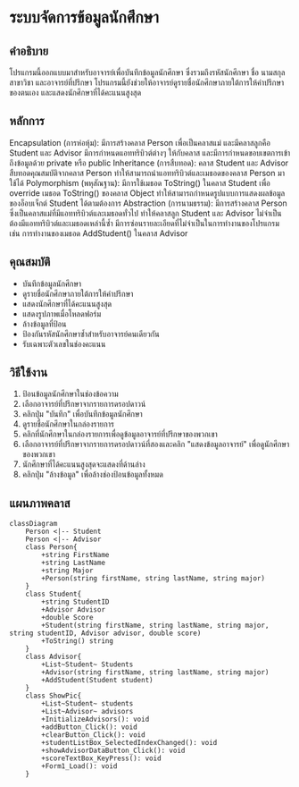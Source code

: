 # ระบบจัดการข้อมูลนักศึกษา

## คำอธิบาย

โปรแกรมนี้ออกแบบมาสำหรับอาจารย์เพื่อบันทึกข้อมูลนักศึกษา ซึ่งรวมถึงรหัสนักศึกษา ชื่อ นามสกุล สาขาวิชา และอาจารย์ที่ปรึกษา โปรแกรมนี้ยังช่วยให้อาจารย์ดูรายชื่อนักศึกษาภายใต้การให้คำปรึกษาของตนเอง และแสดงนักศึกษาที่ได้คะแนนสูงสุด

## หลักการ
Encapsulation (การห่อหุ้ม): มีการสร้างคลาส Person เพื่อเป็นคลาสแม่ และมีคลาสลูกคือ Student และ Advisor มีการกำหนดแอททริบิวต์ต่างๆ ให้กับคลาส และมีการกำหนดขอบเขตการเข้าถึงข้อมูลด้วย private หรือ public
Inheritance (การสืบทอด): คลาส Student และ Advisor สืบทอดคุณสมบัติจากคลาส Person ทำให้สามารถนำแอททริบิวต์และเมธอดของคลาส Person มาใช้ได้
Polymorphism (พหุสัณฐาน): มีการใช้เมธอด ToString() ในคลาส Student เพื่อ override เมธอด ToString() ของคลาส Object ทำให้สามารถกำหนดรูปแบบการแสดงผลข้อมูลของอ็อบเจ็กต์ Student ได้ตามต้องการ
Abstraction (การนามธรรม): มีการสร้างคลาส Person ซึ่งเป็นคลาสแม่ที่มีแอททริบิวต์และเมธอดทั่วไป ทำให้คลาสลูก Student และ Advisor ไม่จำเป็นต้องมีแอททริบิวต์และเมธอดเหล่านี้ซ้ำ มีการซ่อนรายละเอียดที่ไม่จำเป็นในการทำงานของโปรแกรม เช่น การทำงานของเมธอด AddStudent() ในคลาส Advisor


## คุณสมบัติ

* บันทึกข้อมูลนักศึกษา
* ดูรายชื่อนักศึกษาภายใต้การให้คำปรึกษา
* แสดงนักศึกษาที่ได้คะแนนสูงสุด
* แสดงรูปภาพเมื่อโหลดฟอร์ม
* ล้างข้อมูลที่ป้อน
* ป้องกันรหัสนักศึกษาซ้ำสำหรับอาจารย์คนเดียวกัน
* รับเฉพาะตัวเลขในช่องคะแนน

## วิธีใช้งาน

1.  ป้อนข้อมูลนักศึกษาในช่องข้อความ
2.  เลือกอาจารย์ที่ปรึกษาจากรายการดรอปดาวน์
3.  คลิกปุ่ม "บันทึก" เพื่อบันทึกข้อมูลนักศึกษา
4.  ดูรายชื่อนักศึกษาในกล่องรายการ
5.  คลิกที่นักศึกษาในกล่องรายการเพื่อดูข้อมูลอาจารย์ที่ปรึกษาของพวกเขา
6.  เลือกอาจารย์ที่ปรึกษาจากรายการดรอปดาวน์ที่สองและคลิก "แสดงข้อมูลอาจารย์" เพื่อดูนักศึกษาของพวกเขา
7.  นักศึกษาที่ได้คะแนนสูงสุดจะแสดงที่ด้านล่าง
8.  คลิกปุ่ม "ล้างข้อมูล" เพื่อล้างช่องป้อนข้อมูลทั้งหมด

## แผนภาพคลาส

```mermaid
classDiagram
    Person <|-- Student
    Person <|-- Advisor
    class Person{
        +string FirstName
        +string LastName
        +string Major
        +Person(string firstName, string lastName, string major)
    }
    class Student{
        +string StudentID
        +Advisor Advisor
        +double Score
        +Student(string firstName, string lastName, string major, string studentID, Advisor advisor, double score)
        +ToString() string
    }
    class Advisor{
        +List~Student~ Students
        +Advisor(string firstName, string lastName, string major)
        +AddStudent(Student student)
    }
    class ShowPic{
        +List~Student~ students
        +List~Advisor~ advisors
        +InitializeAdvisors(): void
        +addButton_Click(): void
        +clearButton_Click(): void
        +studentListBox_SelectedIndexChanged(): void
        +showAdvisorDataButton_Click(): void
        +scoreTextBox_KeyPress(): void
        +Form1_Load(): void
    }


